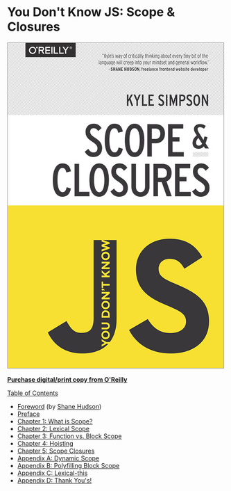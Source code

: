 # You Don't Know JS: Scope & Closures

![](../.gitbook/assets/cover%20%285%29.jpg)

[**Purchase digital/print copy from O'Reilly**](http://shop.oreilly.com/product/0636920026327.do)

[Table of Contents]()

* [Foreword](https://shanehudson.net/2014/06/03/foreword-dont-know-js/) \(by [Shane Hudson](https://github.com/shanehudson)\)
* [Preface](../preface.md)
* [Chapter 1: What is Scope?](ch1.md)
* [Chapter 2: Lexical Scope](ch2.md)
* [Chapter 3: Function vs. Block Scope](ch3.md)
* [Chapter 4: Hoisting](ch4.md)
* [Chapter 5: Scope Closures](ch5.md)
* [Appendix A: Dynamic Scope](apa.md)
* [Appendix B: Polyfilling Block Scope](apb.md)
* [Appendix C: Lexical-this](apc.md)
* [Appendix D: Thank You's!](apd.md)

